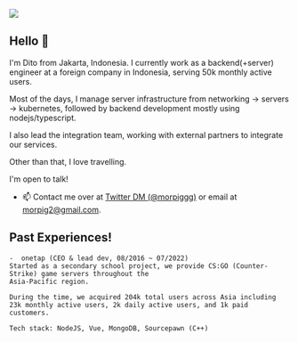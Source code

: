 <img src="https://logs.serverdream.net/hello"/></a>
## Hello 👋
I'm Dito from Jakarta, Indonesia. I currently work as a backend(+server) engineer at a foreign company in Indonesia, serving 50k monthly active users.

Most of the days, I manage server infrastructure from networking -> servers -> kubernetes, followed by backend development mostly using nodejs/typescript.

I also lead the integration team, working with external partners to integrate our services.

Other than that, I love travelling.

I'm open to talk!
- 📫 Contact me over at [Twitter DM (@morpiggg)](https://twitter.com/morpiggg) or email at 
morpig2@gmail.com.

## Past Experiences!

```
-  onetap (CEO & lead dev, 08/2016 ~ 07/2022)
Started as a secondary school project, we provide CS:GO (Counter-Strike) game servers throughout the
Asia-Pacific region.

During the time, we acquired 204k total users across Asia including 23k monthly active users, 2k daily active users, and 1k paid customers.

Tech stack: NodeJS, Vue, MongoDB, Sourcepawn (C++)
```
